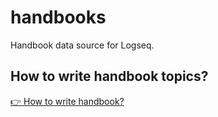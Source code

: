 # handbooks

Handbook data source for Logseq.

## How to write handbook topics?

[👉 How to write handbook?](./how-to-write-handbook.md)